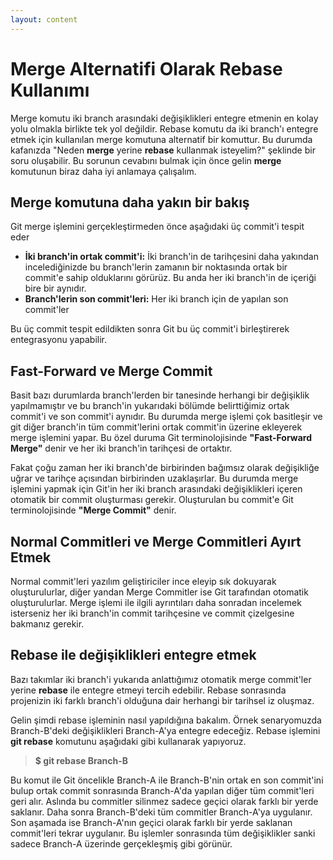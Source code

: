 ```yaml
---
layout: content
---
```


# Merge Alternatifi Olarak Rebase Kullanımı

Merge komutu iki branch arasındaki değişiklikleri entegre etmenin en kolay yolu olmakla birlikte tek yol değildir. Rebase komutu da iki branch'ı entegre etmek için kullanılan merge komutuna alternatif bir komuttur. Bu durumda kafanızda "Neden **merge** yerine **rebase** kullanmak isteyelim?" şeklinde bir soru oluşabilir. Bu sorunun cevabını bulmak için önce gelin **merge** komutunun biraz daha iyi anlamaya çalışalım.

## Merge komutuna daha yakın bir bakış

Git merge işlemini gerçekleştirmeden önce aşağıdaki üç commit'i tespit eder

* **İki branch'in ortak commit'i:** İki branch'in de tarihçesini daha yakından incelediğinizde bu branch'lerin zamanın bir noktasında ortak bir commit'e sahip olduklarını görürüz. Bu anda her iki branch'in de içeriği bire bir aynıdır.
* **Branch'lerin son commit'leri:** Her iki branch için de yapılan son commit'ler

Bu üç commit tespit edildikten sonra Git bu üç commit'i birleştirerek entegrasyonu yapabilir.

## Fast-Forward ve Merge Commit

Basit bazı durumlarda branch'lerden bir tanesinde herhangi bir değişiklik yapılmamıştır ve bu branch'in yukarıdaki bölümde belirttiğimiz ortak commit'i ve son commit'i aynıdır. Bu durumda merge işlemi çok basitleşir ve git diğer branch'in tüm commit'lerini ortak commit'in üzerine ekleyerek merge işlemini yapar. Bu özel duruma Git terminolojisinde **"Fast-Forward Merge"** denir ve her iki branch'in tarihçesi de ortaktır.

Fakat çoğu zaman her iki branch'de birbirinden bağımsız olarak değişikliğe uğrar ve tarihçe açısından birbirinden uzaklaşırlar. Bu durumda merge işlemini yapmak için Git'in her iki branch arasındaki değişiklikleri içeren otomatik bir commit oluşturması gerekir. Oluşturulan bu commit'e Git terminolojisinde **"Merge Commit"** denir.

## Normal Commitleri ve Merge Commitleri Ayırt Etmek

Normal commit'leri yazılım geliştiriciler ince eleyip sık dokuyarak oluşturulurlar, diğer yandan Merge Commitler ise Git tarafından otomatik oluşturulurlar. Merge işlemi ile ilgili ayrıntıları daha sonradan incelemek isterseniz her iki branch'in commit tarihçesine ve commit çizelgesine bakmanız gerekir.

## Rebase ile değişiklikleri entegre etmek

Bazı takımlar iki branch'i yukarıda anlattığımız otomatik merge commit'ler yerine **rebase** ile entegre etmeyi tercih edebilir. Rebase sonrasında projenizin iki farklı branch'i olduğuna dair herhangi bir tarihsel iz oluşmaz.

Gelin şimdi rebase işleminin nasıl yapıldığına bakalım. Örnek senaryomuzda Branch-B'deki değişiklikleri Branch-A'ya entegre edeceğiz. Rebase işlemini **git rebase** komutunu aşağıdaki gibi kullanarak yapıyoruz.

> **$ git rebase Branch-B**

Bu komut ile Git öncelikle Branch-A ile Branch-B'nin ortak en son commit'ini bulup ortak commit sonrasında Branch-A'da yapılan diğer tüm commit'leri geri alır. Aslında bu commitler silinmez sadece geçici olarak farklı bir yerde saklanır. Daha sonra Branch-B'deki tüm commitler Branch-A'ya uygulanır. Son aşamada ise Branch-A'nın geçici olarak farklı bir yerde saklanan commit'leri tekrar uygulanır. Bu işlemler sonrasında tüm değişiklikler sanki sadece Branch-A üzerinde gerçekleşmiş gibi görünür.
